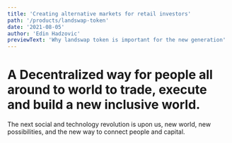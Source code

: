 ```yaml
---
title: 'Creating alternative markets for retail investors'
path: '/products/landswap-token'
date: '2021-08-05'
author: 'Edin Hadzovic'
previewText: 'Why landswap token is important for the new generation'
---
```


# A Decentralized way for people all around to world to trade, execute and build a new inclusive world.

The next social and technology revolution is upon us, new world, new possibilities, and the new way to connect people and capital.
